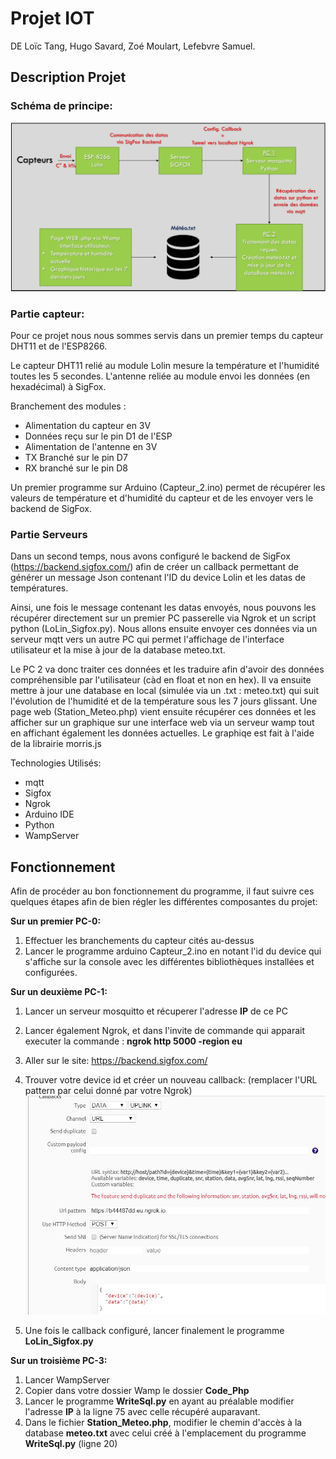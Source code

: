 Projet IOT
==

DE Loïc Tang, Hugo Savard, Zoé Moulart, Lefebvre Samuel. 


Description Projet
--
### Schéma de principe:
![figure_1](principle_scheme.png)


### Partie capteur:

Pour ce projet nous nous sommes servis dans un premier temps du capteur DHT11 et de l'ESP8266.

Le capteur DHT11 relié au module Lolin mesure la température et l'humidité toutes les 5 secondes. L'antenne reliée au module envoi les données (en hexadécimal) à SigFox.

Branchement des modules :
* Alimentation du capteur en 3V
* Données reçu sur le pin D1 de l'ESP
* Alimentation de l'antenne en 3V
* TX Branché sur le pin D7
* RX branché sur le pin D8


Un premier programme sur Arduino (Capteur_2.ino) permet de récupérer les valeurs de température et d'humidité du capteur et de les envoyer vers le backend de SigFox.

### Partie Serveurs

Dans un second temps, nous avons configuré le backend de SigFox (https://backend.sigfox.com/) afin de créer un callback permettant de générer un message Json contenant l'ID du device Lolin et les datas de températures.

Ainsi, une fois le message contenant les datas envoyés, nous pouvons les récupérer directement sur un premier PC passerelle via Ngrok et un script python (LoLin_Sigfox.py). Nous allons ensuite envoyer ces données via un serveur mqtt vers un autre PC qui permet l'affichage de l'interface utilisateur et la mise à jour de la database meteo.txt.

Le PC 2 va donc traiter ces données et les traduire afin d'avoir des données compréhensible par l'utilisateur (càd en float et non en hex).
Il va ensuite mettre à jour une database en local (simulée via un .txt : meteo.txt) qui suit l'évolution de l'humidité et de la température sous les 7 jours glissant.
Une page web (Station_Meteo.php) vient ensuite récupérer ces données et les afficher sur un graphique sur une interface web via un serveur wamp tout en affichant également les données actuelles.
Le graphiqe est fait à l'aide de la librairie morris.js

Technologies Utilisés:
- mqtt
- Sigfox
- Ngrok
- Arduino IDE
- Python
- WampServer


Fonctionnement
--

Afin de procéder au bon fonctionnement du programme, il faut suivre ces quelques étapes afin de bien régler les différentes composantes du projet:

**Sur un premier PC-0:**
1. Effectuer les branchements du capteur cités au-dessus
2. Lancer le programme arduino Capteur_2.ino en notant l'id du device qui s'affiche sur la console avec les différentes bibliothèques installées et configurées.

**Sur un deuxième PC-1:**
1. Lancer un serveur mosquitto et récuperer l'adresse **IP** de ce PC
2. Lancer également Ngrok, et dans l'invite de commande qui apparait executer la commande : **ngrok http 5000 -region eu**
3. Aller sur le site: https://backend.sigfox.com/
4. Trouver votre device id et créer un nouveau callback: (remplacer l'URL pattern par celui donné par votre Ngrok)
![fig_2.PNG](fig_2.PNG)

3. Une fois le callback configuré, lancer finalement le programme **LoLin_Sigfox.py**

**Sur un troisième PC-3:**
1. Lancer WampServer
2. Copier dans votre dossier Wamp le dossier **Code_Php**
3. Lancer le programme **WriteSql.py** en ayant au préalable modifier l'adresse **IP** à la ligne 75 avec celle récupéré auparavant.
4. Dans le fichier **Station_Meteo.php**, modifier le chemin d'accès à la database **meteo.txt** avec celui créé à l'emplacement du programme **WriteSql.py** (ligne 20)
